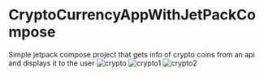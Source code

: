 # CryptoCurrencyAppWithJetPackCompose
Simple jetpack compose project that gets info of crypto coins from an api and displays it to the user
![crypto](https://github.com/Anthony-Abuah/CryptoCurrencyAppWithJetPackCompose/assets/33869730/b233efb8-d3a0-4850-8ebf-23fe73d6112e)
![crypto1](https://github.com/Anthony-Abuah/CryptoCurrencyAppWithJetPackCompose/assets/33869730/50502d19-aaa1-4bed-83ac-b5197140f91b)
![crypto2](https://github.com/Anthony-Abuah/CryptoCurrencyAppWithJetPackCompose/assets/33869730/c73a0083-9e6f-48e5-854a-c170721efe63)
